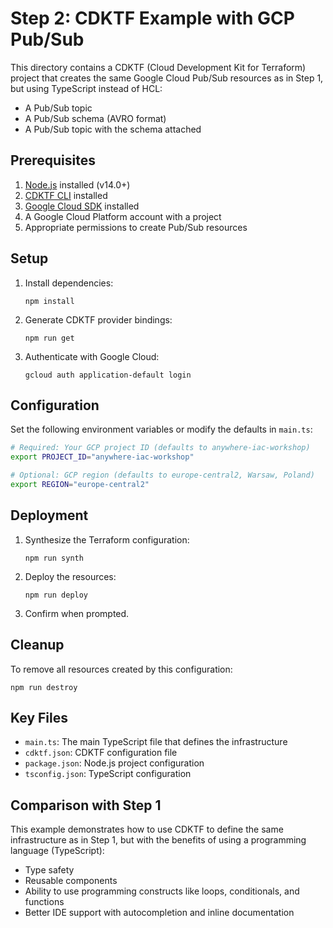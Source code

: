 # Step 2: CDKTF Example with GCP Pub/Sub

This directory contains a CDKTF (Cloud Development Kit for Terraform) project that creates the same Google Cloud Pub/Sub resources as in Step 1, but using TypeScript instead of HCL:
- A Pub/Sub topic
- A Pub/Sub schema (AVRO format)
- A Pub/Sub topic with the schema attached

## Prerequisites

1. [Node.js](https://nodejs.org/) installed (v14.0+)
2. [CDKTF CLI](https://learn.hashicorp.com/tutorials/terraform/cdktf-install) installed
3. [Google Cloud SDK](https://cloud.google.com/sdk/docs/install) installed
4. A Google Cloud Platform account with a project
5. Appropriate permissions to create Pub/Sub resources

## Setup

1. Install dependencies:
   ```
   npm install
   ```

2. Generate CDKTF provider bindings:
   ```
   npm run get
   ```

3. Authenticate with Google Cloud:
   ```
   gcloud auth application-default login
   ```

## Configuration

Set the following environment variables or modify the defaults in `main.ts`:

```bash
# Required: Your GCP project ID (defaults to anywhere-iac-workshop)
export PROJECT_ID="anywhere-iac-workshop"

# Optional: GCP region (defaults to europe-central2, Warsaw, Poland)
export REGION="europe-central2"
```

## Deployment

1. Synthesize the Terraform configuration:
   ```
   npm run synth
   ```

2. Deploy the resources:
   ```
   npm run deploy
   ```

3. Confirm when prompted.

## Cleanup

To remove all resources created by this configuration:

```
npm run destroy
```

## Key Files

- `main.ts`: The main TypeScript file that defines the infrastructure
- `cdktf.json`: CDKTF configuration file
- `package.json`: Node.js project configuration
- `tsconfig.json`: TypeScript configuration

## Comparison with Step 1

This example demonstrates how to use CDKTF to define the same infrastructure as in Step 1, but with the benefits of using a programming language (TypeScript):
- Type safety
- Reusable components
- Ability to use programming constructs like loops, conditionals, and functions
- Better IDE support with autocompletion and inline documentation
